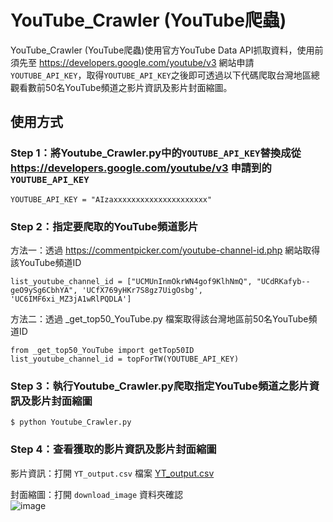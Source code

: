 # YouTube_Crawler (YouTube爬蟲)
YouTube_Crawler (YouTube爬蟲)使用官方YouTube Data API抓取資料，使用前須先至 https://developers.google.com/youtube/v3 網站申請`YOUTUBE_API_KEY`，取得`YOUTUBE_API_KEY`之後即可透過以下代碼爬取台灣地區總觀看數前50名YouTube頻道之影片資訊及影片封面縮圖。


## 使用方式

### Step 1：將Youtube_Crawler.py中的`YOUTUBE_API_KEY`替換成從 https://developers.google.com/youtube/v3 申請到的`YOUTUBE_API_KEY`
```
YOUTUBE_API_KEY = "AIzaxxxxxxxxxxxxxxxxxxxxx"
```

### Step 2：指定要爬取的YouTube頻道影片
方法一：透過 https://commentpicker.com/youtube-channel-id.php 網站取得該YouTube頻道ID
```
list_youtube_channel_id = ["UCMUnInmOkrWN4gof9KlhNmQ", "UCdRKafyb--geO9ySg6CbhYA", 'UCfX769yHKr7S8gz7UigOsbg', 'UC6IMF6xi_MZ3jA1wRlPQDLA']
```

方法二：透過 _get_top50_YouTube.py 檔案取得該台灣地區前50名YouTube頻道ID
```
from _get_top50_YouTube import getTop50ID
list_youtube_channel_id = topForTW(YOUTUBE_API_KEY)
```

### Step 3：執行Youtube_Crawler.py爬取指定YouTube頻道之影片資訊及影片封面縮圖
```
$ python Youtube_Crawler.py
```

### Step 4：查看獲取的影片資訊及影片封面縮圖
影片資訊：打開 `YT_output.csv` 檔案
[YT_output.csv](https://github.com/YnChiu1999/YouTube_Crawler/files/9433603/YT_output.csv)

封面縮圖：打開 `download_image` 資料夾確認  
![image](https://user-images.githubusercontent.com/111637364/186917528-31637fe5-50bb-405b-8f39-9f3f287d7886.png)
